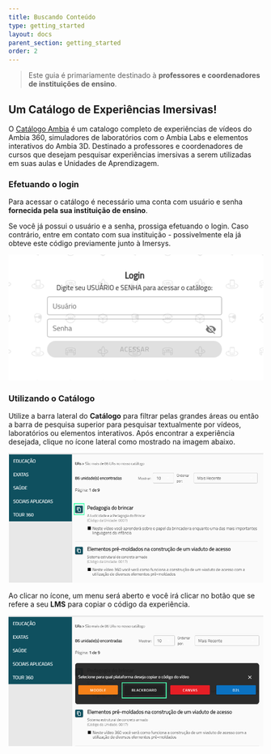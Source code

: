 ```yaml
---
title: Buscando Conteúdo
type: getting_started
layout: docs
parent_section: getting_started
order: 2
---
```


> Este guia é primariamente destinado à **professores e coordenadores de instituições de ensino**.

## Um Catálogo de Experiências Imersivas!

O [Catálogo Ambia](https://catalogo.imersys.com/) é um catalogo completo de experiências de vídeos do Ambia 360, simuladores de laboratórios com o Ambia Labs e elementos interativos do Ambia 3D. Destinado a professores e coordenadores de cursos que desejam pesquisar experiências imersivas a serem utilizadas em suas aulas e Unidades de Aprendizagem.

### Efetuando o login

Para acessar o catálogo é necessário uma conta com usuário e senha **fornecida pela sua instituição de ensino**.

Se você já possui o usuário e a senha, prossiga efetuando o login. Caso contrário, entre em contato com sua instituição - possivelmente ela já obteve este código previamente junto à Imersys.

![360&deg; Image Viewer](../images/Catalogo-SS1.png)

### Utilizando o Catálogo

Utilize a barra lateral do **Catálogo** para filtrar pelas grandes áreas ou então a barra de pesquisa superior para pesquisar textualmente por vídeos, laboratórios ou elementos interativos. Após encontrar a experiência desejada, clique no ícone lateral como mostrado na imagem abaixo.

![360&deg; Image Viewer](../images/Catalogo-SS2.png)

Ao clicar no ícone, um menu será aberto e você irá clicar no botão que se refere a seu **LMS** para copiar o código da experiência.

![360&deg; Image Viewer](../images/Catalogo-SS3.png)
